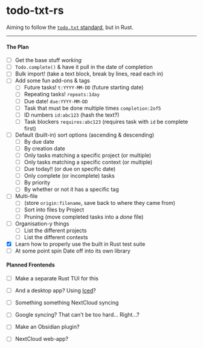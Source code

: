 # todo-txt-rs

Aiming to follow the [`todo.txt` standard](https://github.com/todotxt/todo.txt), but in Rust.  



****

#### The Plan

- [ ] Get the base stuff *working*  
- [ ] `Todo.complete()` & have it pull in the date of completion
- [ ] Bulk import!  (take a text block, break by lines, read each in)
- [ ] Add some fun add-ons & tags
    - [ ] Future tasks! `t:YYYY-MM-DD` (future starting date)
	- [ ] Repeating tasks! `repeats:1day`
	- [ ] Due date! `due:YYYY-MM-DD`
	- [ ] Task that must be done multiple times `completion:2of5`
	- [ ] ID numbers `id:abc123` (hash the text?)
	- [ ] Task blockers `requires:abc123` (requires task with `id` be complete first)
- [ ] Default (built-in) sort options (ascending & descending)
    - [ ] By due date
	- [ ] By creation date
	- [ ] Only tasks matching a specific project (or multiple)
	- [ ] Only tasks matching a specific context (or multiple)
	- [ ] Due today!! (or due on specific date)
	- [ ] Only complete (or incomplete) tasks
	- [ ] By priority
	- [ ] By whether or not it has a specific tag
- [ ] Multi-file 
    - [ ] (store `origin:filename`, save back to where they came from)
	- [ ] Sort into files by Project
	- [ ] Pruning (move completed tasks into a *done* file)
- [ ] Organisation-y things
	- [ ] List the different projects
	- [ ] List the different contexts
- [x] Learn how to properly use the built in Rust test suite  
- [ ] At some point spin Date off into its own library

#### Planned Frontends

- [ ] Make a separate Rust TUI for this
- [ ] And a desktop app?  Using [Iced](https://github.com/iced-rs/iced)?
- [ ] Something something NextCloud syncing
- [ ] Google syncing?  That can't be too hard... Right...?
- [ ] Make an Obsidian plugin?
- [ ] NextCloud web-app?

